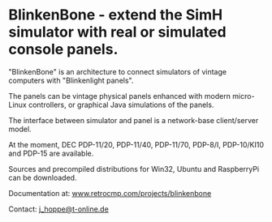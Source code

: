 # BlinkenBone - extend the SimH simulator with real or simulated console panels.

"BlinkenBone" is an architecture to connect simulators of vintage computers
with "Blinkenlight panels".

The panels can be vintage physical panels enhanced with modern micro-Linux controllers,
or graphical Java simulations of the panels.

The interface between simulator and panel is a network-base client/server model.

At the moment, DEC PDP-11/20, PDP-11/40, PDP-11/70, PDP-8/I, PDP-10/KI10
and PDP-15 are available.

Sources and precompiled distributions for Win32, Ubuntu and RaspberryPi can be downloaded.

Documentation at: www.retrocmp.com/projects/blinkenbone

Contact: j_hoppe@t-online.de
